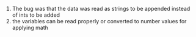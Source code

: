 1. The bug was that the data was read as strings to be appended instead of ints to be added
2. the variables can be read properly or converted to number values for applying math
